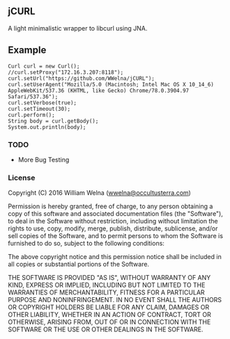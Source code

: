 ## jCURL
A light minimalistic wrapper to libcurl using JNA.

## Example
```$xslt
Curl curl = new Curl();
//curl.setProxy("172.16.3.207:8118");
curl.setUrl("https://github.com/WWelna/jCURL");
curl.setUserAgent("Mozilla/5.0 (Macintosh; Intel Mac OS X 10_14_6) AppleWebKit/537.36 (KHTML, like Gecko) Chrome/78.0.3904.97 Safari/537.36");
curl.setVerbose(true);
curl.setTimeout(30);
curl.perform();
String body = curl.getBody();
System.out.println(body);
```

### TODO
* More Bug Testing

### License
 
Copyright (C) 2016 William Welna (wwelna@occultusterra.com)
  
Permission is hereby granted, free of charge, to any person obtaining a copy
of this software and associated documentation files (the "Software"), to deal
in the Software without restriction, including without limitation the rights
to use, copy, modify, merge, publish, distribute, sublicense, and/or sell
copies of the Software, and to permit persons to whom the Software is
furnished to do so, subject to the following conditions:

The above copyright notice and this permission notice shall be included in
all copies or substantial portions of the Software.

THE SOFTWARE IS PROVIDED "AS IS", WITHOUT WARRANTY OF ANY KIND, EXPRESS OR
IMPLIED, INCLUDING BUT NOT LIMITED TO THE WARRANTIES OF MERCHANTABILITY,
FITNESS FOR A PARTICULAR PURPOSE AND NONINFRINGEMENT. IN NO EVENT SHALL THE
AUTHORS OR COPYRIGHT HOLDERS BE LIABLE FOR ANY CLAIM, DAMAGES OR OTHER
LIABILITY, WHETHER IN AN ACTION OF CONTRACT, TORT OR OTHERWISE, ARISING FROM,
OUT OF OR IN CONNECTION WITH THE SOFTWARE OR THE USE OR OTHER DEALINGS IN
THE SOFTWARE.